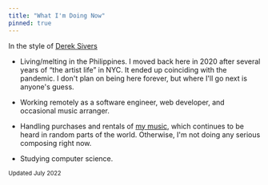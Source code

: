 ```yaml
---
title: "What I'm Doing Now"
pinned: true
---
```


In the style of [Derek Sivers](https://nownownow.com/about)

- Living/melting in the Philippines. I moved back here in 2020 after several years of “the artist life” in NYC. It ended up coinciding with the pandemic. I don't plan on being here forever, but where I'll go next is anyone's guess.

- Working remotely as a software engineer, web developer, and occasional music arranger.

- Handling purchases and rentals of [my music](https://music.cerdenia.com/news), which continues to be heard in random parts of the world. Otherwise, I'm not doing any serious composing right now.

- Studying computer science.

<small>Updated July 2022</small>